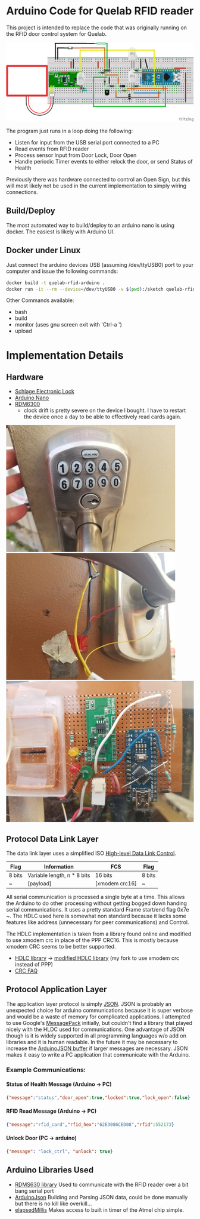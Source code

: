 # Arduino Code for Quelab RFID reader
This project is intended to replace the code that was originally running on the RFID door control system for Quelab.

![circuit](img/quelab-rfid_bb.png)

The program just runs in a loop doing the following:
* Listen for input from the USB serial port connected to a PC
* Read events from RFID reader
* Process sensor Input from Door Lock, Door Open
* Handle periodic Timer events to either relock the door, or send Status of Health

Previously there was hardware connected to control an Open Sign, but this will most likely not be used in the current implementation to simply wiring connections.

## Build/Deploy
The most automated way to build/deploy to an arduino nano is using docker. The easiest is likely with Arduino UI.

## Docker under Linux
Just connect the arduino devices USB (assuming /dev/ttyUSB0) port to your computer and issue the following
commands:

```bash
docker build -t quelab-rfid-arduino .
docker run -it --rm --device=/dev/ttyUSB0 -v $(pwd):/sketch quelab-rfid-arduino upload
```

Other Commands available:
* bash
* build
* monitor (uses gnu screen exit with 'Ctrl-a \')
* upload

# Implementation Details
## Hardware

* [Schlage Electronic Lock](https://www.amazon.com/dp/B001GPL5WU/ref=asc_df_B001CO9RJS5183835/?tag=hyprod-20&creative=394997&creativeASIN=B001CO9RJS&linkCode=df0&hvadid=167141158985&hvpos=1o4&hvnetw=g&hvrand=1431498778769732014&hvpone=&hvptwo=&hvqmt=&hvdev=c&hvdvcmdl=&hvlocint=&hvlocphy=9030452&hvtargid=pla-275433015017&th=1)
* [Arduino Nano](https://store.arduino.cc/usa/arduino-nano)
* [RDM6300](https://www.itead.cc/wiki/RDM6300)
    - clock drift is pretty severe on the device I bought. I have to restart the device once a day to be able to effectively read cards again.

![lock](img/lock.jpg) ![lock2](img/lock2.jpg) ![board](img/board_in_situ.jpg)

## Protocol Data Link Layer
The data link layer uses a simplified ISO [High-level Data Link Control](https://en.wikipedia.org/wiki/High-Level_Data_Link_Control).

| Flag  | Information                 | FCS          | Flag |
|-------|-----------------------------|--------------|------|
|8 bits | Variable length, n * 8 bits | 16 bits      |8 bits|
| ~     | [payload]                   |[xmodem crc16]| ~    |

All serial communication is processed a single byte at a time. This allows the Arduino to do other processing without getting bogged down handing serial communications. It uses a pretty standard Frame start/end flag 0x7e *~*. The HDLC used here is somewhat non standard because it lacks some features like address (unnecessary for peer communications) and Control.

The HDLC implementation is taken from a library found online and modified to use xmodem crc in place of the PPP CRC16. This is mostly because xmodem CRC seems to be better supported.

* [HDLC library](https://github.com/jarkko-hautakorpi/Arduhdlc) &rarr; [modified HDLC library](https://github.com/kak-bo-che/Arduhdlc) (my fork to use xmodem crc instead of PPP)
* [CRC FAQ](http://www.ross.net/crc/download/crc_v3.txt)

## Protocol Application Layer
The application layer protocol is simply [JSON](www.json.org). JSON is probably an unexpected choice for arduino communications because it is super verbose and would be a waste of memory for complicated applications. I attempted to use Google's [MessagePack](http://msgpack.org/index.html) initially, but couldn't find a library that played nicely with the HLDC used for communications. One advantage of JSON though is it is widely supported in all programming languages w/o add on libraries and it is human readable. In the future it may be necessary to increase the [ArduinoJSON buffer](https://bblanchon.github.io/ArduinoJson/assistant/) if larger messages are necessary.
JSON makes it easy to write a PC application that communicate with the Arduino.

### Example Communications:

#### Status of Health Message (Arduino &rarr; PC)
```json
{"message":"status","door_open":true,"locked":true,"lock_open":false}
```
#### RFID Read Message (Arduino &rarr; PC)
```json
{"message":"rfid_card","rfid_hex":"62E3086CED08","rfid":552173}
```

#### Unlock Door (PC &rarr; arduino)
```json
{"message": "lock_ctrl", "unlock": true}
```

## Arduino Libraries Used
* [RDMS630 library](https://github.com/electronicdrops/RFIDRdm630/) Used to communicate with the RFID reader over a bit bang serial port
* [ArduinoJson](https://github.com/bblanchon/ArduinoJson.git) Building and Parsing JSON data, could be done manually but there is no kill like overkill...
* [elapsedMillis](https://github.com/pfeerick/elapsedMillis.git) Makes access to built in timer of the Atmel chip simple.
